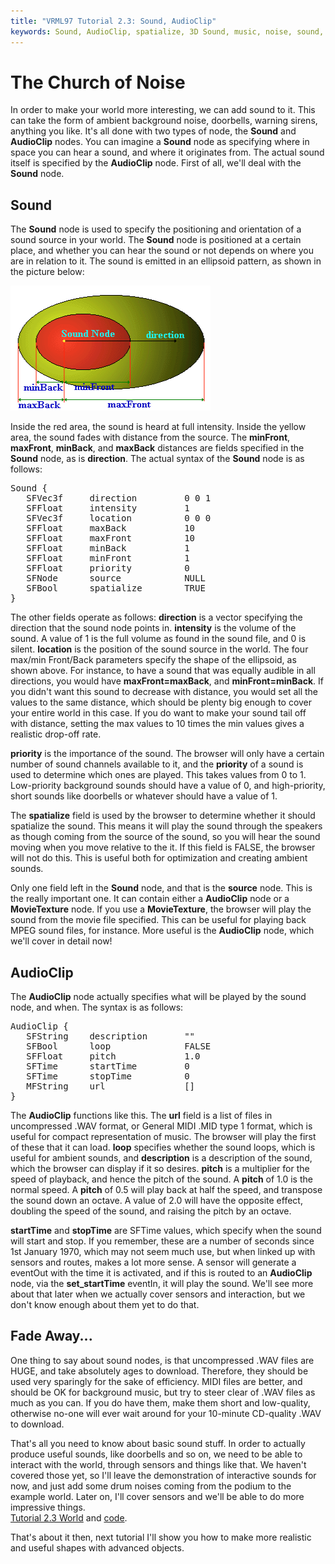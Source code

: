 ```yaml
---
title: "VRML97 Tutorial 2.3: Sound, AudioClip"
keywords: Sound, AudioClip, spatialize, 3D Sound, music, noise, sound, audio, WAV,
---
```


# The Church of Noise

In order to make your world more interesting, we can add sound to it. This can take the form of ambient background noise,
doorbells, warning sirens, anything you like. It's all done with two types of node, the <STRONG>Sound</STRONG> and <STRONG>AudioClip</STRONG>
nodes. You can imagine a <STRONG>Sound</STRONG> node as specifying where in space you can hear a sound, and where it originates from. The actual sound
itself is specified by the <STRONG>AudioClip</STRONG> node. First of all, we'll deal with the <STRONG>Sound</STRONG> node.

## Sound

The <STRONG>Sound</STRONG> node is used to specify the positioning and orientation of a sound source in your world. The <STRONG>Sound</STRONG>
node is positioned at a certain place, and whether you can hear the sound or not depends on where you are in relation to it.
The sound is emitted in an ellipsoid pattern, as shown in the picture below:

<IMG SRC="../pics/sound.gif" WIDTH=320 HEIGHT=200 ALT="Sound">

Inside the red area, the sound is heard at full intensity. Inside the yellow area, the sound fades with distance from the source.
The <STRONG>minFront</STRONG>, <STRONG>maxFront</STRONG>, <STRONG>minBack</STRONG>, and <STRONG>maxBack</STRONG> distances are fields specified in the <STRONG>Sound</STRONG> node,
as is <STRONG>direction</STRONG>. The actual syntax of the <STRONG>Sound</STRONG> node is as follows:

<PRE>
Sound {
   SFVec3f     direction         0 0 1
   SFFloat     intensity         1
   SFVec3f     location          0 0 0
   SFFloat     maxBack           10
   SFFloat     maxFront          10
   SFFloat     minBack           1
   SFFloat     minFront          1
   SFFloat     priority          0
   SFNode      source            NULL
   SFBool      spatialize        TRUE   
}
</PRE>

The other fields operate as follows: <STRONG>direction</STRONG> is a vector specifying the direction that the sound node points in.
<STRONG>intensity</STRONG> is the volume of the sound. A value of 1 is the full volume as found in the sound file, and 0 is silent.
<STRONG>location</STRONG> is the position of the sound source in the world. The four max/min Front/Back parameters specify the
shape of the ellipsoid, as shown above. For instance, to have a sound that was equally audible in all directions, you would
have <STRONG>maxFront=maxBack</STRONG>, and <STRONG>minFront=minBack</STRONG>. If you didn't want this sound to decrease with distance, you would set
all the values to the same distance, which should be plenty big enough to cover your entire world in this case. If you
do want to make your sound tail off with distance, setting the max values to 10 times the min values gives a realistic drop-off rate.


<STRONG>priority</STRONG> is the importance of the sound. The browser will only have a certain number of sound channels available to
it, and the <STRONG>priority</STRONG> of a sound is used to determine which ones are played. This takes values from 0 to 1. Low-priority
background sounds should have a value of 0, and high-priority, short sounds like doorbells or whatever should have a value
of 1.


The <STRONG>spatialize</STRONG> field is used by the browser to determine whether it should spatialize the sound. This means it will 
play the sound through the speakers as though coming from the source of the sound, so you will hear the sound moving when 
you move relative to the it. If this field is FALSE, the browser will not do this. This is useful both for optimization and
creating ambient sounds.


Only one field left in the <STRONG>Sound</STRONG> node, and that is the <STRONG>source</STRONG> node. This is the really important one. It can contain 
either a <STRONG>AudioClip</STRONG> node or a <STRONG>MovieTexture</STRONG> node. If you use a <STRONG>MovieTexture</STRONG>, the browser will play the 
sound from the movie file specified. This can be useful for playing back MPEG sound files, for instance. More useful is the 
<STRONG>AudioClip</STRONG> node, which we'll cover in detail now!

## AudioClip

The <STRONG>AudioClip</STRONG> node actually specifies what will be played by the sound node, and when. The syntax is as follows:

<PRE>
AudioClip {
   SFString    description       ""
   SFBool      loop              FALSE
   SFFloat     pitch             1.0
   SFTime      startTime         0
   SFTime      stopTime          0
   MFString    url               []
}
</PRE>

The <STRONG>AudioClip</STRONG> functions like this. The <STRONG>url</STRONG> field is a list of files in uncompressed .WAV format, or 
General MIDI .MID type 1 format, which is useful for compact representation of music. The browser
will play the first of these that it can load. <STRONG>loop</STRONG> specifies whether the sound loops, which is useful for ambient sounds,
and <STRONG>description</STRONG> is a description of the sound, which the browser can display if it so desires. <STRONG>pitch</STRONG> is a multiplier
for the speed of playback, and hence the pitch of the sound. A <STRONG>pitch</STRONG> of 1.0 is the normal speed. A <STRONG>pitch</STRONG> of 0.5 will 
play back at half the speed, and transpose the sound down an octave. A value of 2.0 will have the opposite effect, doubling the 
speed of the sound, and raising the pitch by an octave. 

<STRONG>startTime</STRONG> and <STRONG>stopTime</STRONG> are SFTime values, which specify when the sound will start and stop. If you remember,
these are a number of seconds since 1st January 1970, which may not seem much use, but when linked up with sensors and routes,
makes a lot more sense. A sensor will generate a eventOut with the time it is activated, and if this is routed to an <STRONG>AudioClip</STRONG>
node, via the <STRONG>set_startTime</STRONG> eventIn, it will play the sound. We'll see more about that later when we actually cover 
sensors and interaction, but we don't know enough about them yet to do that.

## Fade Away...

One thing to say about sound nodes, is that uncompressed .WAV files are HUGE, and take absolutely ages to download. Therefore, 
they should be used very sparingly for the sake of efficiency. MIDI files are better, and should be OK for background music, but try
to steer clear of .WAV files as much as you can. If you do have them, make them short and low-quality, otherwise no-one will
ever wait around for your 10-minute CD-quality .WAV to download.


That's all you need to know about basic sound stuff. In order to actually produce useful sounds, like doorbells and so on, 
we need to be able to interact with the world, through sensors and things like that. We haven't covered those yet, so I'll leave the
demonstration of interactive sounds for now, and just add some drum noises coming from the podium to the example world. Later on, I'll 
cover sensors and we'll be able to do more impressive things.<BR><A HREF="../worlds/tut23.wrl" TARGET=_new>Tutorial 2.3 World</A> and <A HREF="../source/tut23.html">code</A>.


That's about it then, next tutorial I'll show you how to make more realistic and useful shapes with advanced objects.

